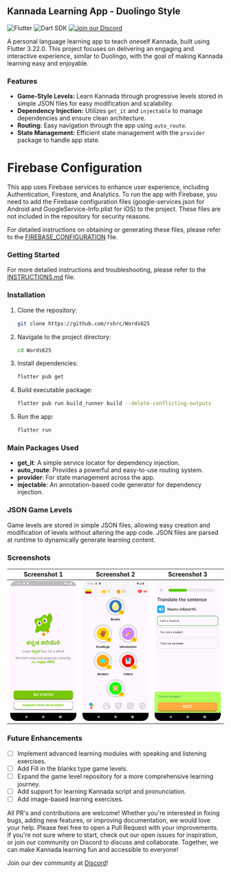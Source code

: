## Kannada Learning App - Duolingo Style

![Flutter](https://img.shields.io/badge/Flutter-3.22.0-blue?logo=flutter)
![Dart SDK](https://img.shields.io/badge/Dart%20SDK-3.3.4-blue?logo=dart)
[![Join our Discord](https://img.shields.io/discord/your_discord_server_id.svg?label=Join%20our%20Discord&logo=discord)](https://discord.gg/HqwnSZUmsz)

A personal language learning app to teach oneself Kannada, built using Flutter 3.22.0. This project focuses on delivering an engaging and interactive experience, similar to Duolingo, with the goal of making Kannada learning easy and enjoyable.

### Features

- **Game-Style Levels:** Learn Kannada through progressive levels stored in simple JSON files for easy modification and scalability.
- **Dependency Injection:** Utilizes `get_it` and `injectable` to manage dependencies and ensure clean architecture.
- **Routing:** Easy navigation through the app using `auto_route`.
- **State Management:** Efficient state management with the `provider` package to handle app state.

# Firebase Configuration
This app uses Firebase services to enhance user experience, including Authentication, Firestore, and Analytics. To run the app with Firebase, you need to add the Firebase configuration files (google-services.json for Android and GoogleService-Info.plist for iOS) to the project. These files are not included in the repository for security reasons.

For detailed instructions on obtaining or generating these files, please refer to the [FIREBASE_CONFIGURATION](FIREBASE_CONFIGURATION.md) file.

### Getting Started
For more detailed instructions and troubleshooting, please refer to the [INSTRUCTIONS.md](INSTRUCTIONS.md) file.

### Installation

1. Clone the repository:
   ```bash
   git clone https://github.com/rshrc/Words625
   ```
2. Navigate to the project directory:
   ```bash
   cd Words625
   ```
3. Install dependencies:
   ```bash
   flutter pub get
   ```
4. Build executable package:
   ```bash
   flutter pub run build_runner build --delete-conflicting-outputs
   ```
5. Run the app:
   ```bash
   flutter run
   ```

### Main Packages Used

- **get_it**: A simple service locator for dependency injection.
- **auto_route**: Provides a powerful and easy-to-use routing system.
- **provider**: For state management across the app.
- **injectable**: An annotation-based code generator for dependency injection.

### JSON Game Levels

Game levels are stored in simple JSON files, allowing easy creation and modification of levels without altering the app code. JSON files are parsed at runtime to dynamically generate learning content.

### Screenshots

| Screenshot 1                      | Screenshot 2                      | Screenshot 3                      |
|-----------------------------------|-----------------------------------|-----------------------------------|
| ![Screenshot 1](screenshot_0.png) | ![Screenshot 2](screenshot_1.png) | ![Screenshot 3](screenshot_3.png) |


### Future Enhancements
- [ ] Implement advanced learning modules with speaking and listening exercises.
- [ ] Add Fill in the blanks type game levels.
- [ ] Expand the game level repository for a more comprehensive learning journey.
- [ ] Add support for learning Kannada script and pronunciation.
- [ ] Add image-based learning exercises.

All PR's and contributions are welcome! Whether you're interested in fixing bugs, adding new features, or improving documentation, we would love your help. Please feel free to open a Pull Request with your improvements. If you're not sure where to start, check out our open issues for inspiration, or join our community on Discord to discuss and collaborate. Together, we can make Kannada learning fun and accessible to everyone!

Join our dev community at [Discord](https://discord.gg/HqwnSZUmsz)!